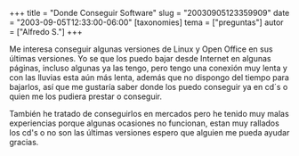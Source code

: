 +++
title = "Donde Conseguir Software"
slug = "20030905123359909"
date = "2003-09-05T12:33:00-06:00"
[taxonomies]
tema = ["preguntas"]
autor = ["Alfredo S."]
+++

Me interesa conseguir algunas versiones de Linux y Open Office en sus
últimas versiones. Yo se que los puedo bajar desde Internet en algunas
páginas, incluso algunas ya las tengo, pero tengo una conexión muy lenta
y con las lluvias esta aún más lenta, además que no dispongo del tiempo
para bajarlos, así que me gustaría saber donde los puedo conseguir ya en
cd´s o quien me los pudiera prestar o conseguir.

<!-- more -->
También he tratado de conseguirlos en mercados pero he tenido muy malas
experiencias porque algunas ocasiones no funcionan, estan muy rallados
los cd's o no son las últimas versiones espero que alguien me pueda
ayudar gracias.

